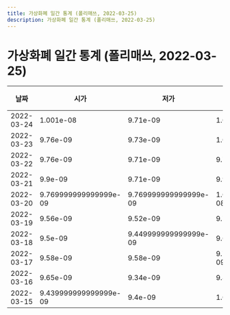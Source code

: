```yaml
---
title: 가상화폐 일간 통계 (폴리매쓰, 2022-03-25)
description: 가상화폐 일간 통계 (폴리매쓰, 2022-03-25)
---
```


가상화폐 일간 통계 (폴리매쓰, 2022-03-25)
===

|날짜|시가|저가|고가|종가|비고|
|--|--|--|--|--|--|
|2022-03-24|1.001e-08|9.71e-09|1.001e-08|9.71e-09|    |
|2022-03-23|9.76e-09|9.73e-09|1.007e-08|1.0030000000000001e-08|    |
|2022-03-22|9.76e-09|9.71e-09|9.76e-09|9.76e-09|    |
|2022-03-21|9.9e-09|9.71e-09|9.9e-09|9.769999999999999e-09|    |
|2022-03-20|9.769999999999999e-09|9.769999999999999e-09|1.0710000000000001e-08|1.01e-08|    |
|2022-03-19|9.56e-09|9.52e-09|9.73e-09|9.73e-09|    |
|2022-03-18|9.5e-09|9.449999999999999e-09|9.62e-09|9.62e-09|    |
|2022-03-17|9.58e-09|9.58e-09|9.769999999999999e-09|9.76e-09|    |
|2022-03-16|9.65e-09|9.34e-09|9.81e-09|9.42e-09|    |
|2022-03-15|9.439999999999999e-09|9.4e-09|1.008e-08|9.59e-09|    |
